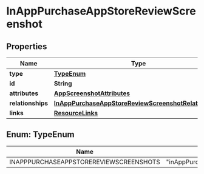 

# InAppPurchaseAppStoreReviewScreenshot


## Properties

| Name | Type | Description | Notes |
|------------ | ------------- | ------------- | -------------|
|**type** | [**TypeEnum**](#TypeEnum) |  |  |
|**id** | **String** |  |  |
|**attributes** | [**AppScreenshotAttributes**](AppScreenshotAttributes.md) |  |  [optional] |
|**relationships** | [**InAppPurchaseAppStoreReviewScreenshotRelationships**](InAppPurchaseAppStoreReviewScreenshotRelationships.md) |  |  [optional] |
|**links** | [**ResourceLinks**](ResourceLinks.md) |  |  [optional] |



## Enum: TypeEnum

| Name | Value |
|---- | -----|
| INAPPPURCHASEAPPSTOREREVIEWSCREENSHOTS | &quot;inAppPurchaseAppStoreReviewScreenshots&quot; |



